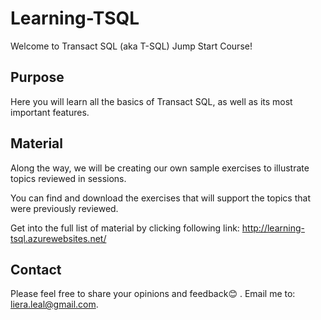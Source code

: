 # Learning-TSQL
Welcome to Transact SQL (aka T-SQL) Jump Start Course!

## Purpose
Here you will learn all the basics of Transact SQL, as well as its most important features. 

## Material
Along the way, we will be creating our own sample exercises to illustrate topics reviewed in sessions.

You can find and download the exercises that will support the topics that were previously reviewed.

Get into the full list of material by clicking following link:
http://learning-tsql.azurewebsites.net/

## Contact
Please feel free to share your opinions and feedback:blush: . Email me to: liera.leal@gmail.com.
